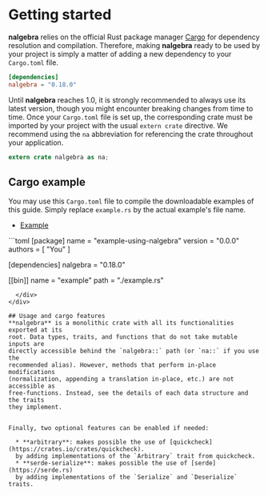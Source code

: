 # Getting started
**nalgebra** relies on the official Rust package manager
[Cargo](https://crates.io) for dependency resolution and compilation. Therefore,
making **nalgebra** ready to be used by your project is simply a matter of
adding a new dependency to your `Cargo.toml` file.

```toml
[dependencies]
nalgebra = "0.18.0"
```

Until **nalgebra** reaches 1.0, it is strongly recommended to always use its
latest version, though you might encounter breaking changes from time to time.
Once your `Cargo.toml` file is set up, the corresponding crate must be imported
by your project with the usual `extern crate` directive. We recommend using the
`na` abbreviation for referencing the crate throughout your application.

```rust
extern crate nalgebra as na;
```

## Cargo example
You may use this `Cargo.toml` file to compile the downloadable examples of this
guide. Simply replace `example.rs` by the actual example's file name.

<ul class="nav nav-tabs">
  <li class="active"><a id="tab_nav_link" data-toggle="tab" href="#cargo">Example</a></li>

  <div class="btn-primary" onclick="window.open('https://raw.githubusercontent.com/rustsim/nalgebra/master/examples/cargo/Cargo.toml')"></div>
</ul>

<div class="tab-content" markdown="1">
  <div id="cargo" class="tab-pane in active">
```toml
[package]
name    = "example-using-nalgebra"
version = "0.0.0"
authors = [ "You" ]

[dependencies]
nalgebra = "0.18.0"

[[bin]]
name = "example"
path = "./example.rs"
```
  </div>
</div>

## Usage and cargo features
**nalgebra** is a monolithic crate with all its functionalities exported at its
root. Data types, traits, and functions that do not take mutable inputs are
directly accessible behind the `nalgebra::` path (or `na::` if you use the
recommended alias). However, methods that perform in-place modifications
(normalization, appending a translation in-place, etc.) are not accessible as
free-functions. Instead, see the details of each data structure and the traits
they implement.


Finally, two optional features can be enabled if needed:

  * **arbitrary**: makes possible the use of [quickcheck](https://crates.io/crates/quickcheck).
  by adding implementations of the `Arbitrary` trait from quickcheck.
  * **serde-serialize**: makes possible the use of [serde](https://serde.rs)
  by adding implementations of the `Serialize` and `Deserialize` traits.
